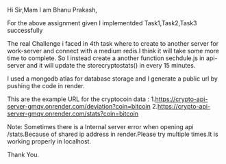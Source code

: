 Hi Sir,Mam
   I am Bhanu Prakash,

   For the above assignment
   given I implementded Task1,Task2,Task3 successfully

   The real Challenge i faced in 4th task where to create to another server for work-server and connect with a medium redis.I think it will take some more time to complete.
   So I instead create a another function sechdule.js in api-server and it will update the storecryptostats() in every 15 minutes.

   I used a mongodb atlas for database storage and I generate a public url by pushing the code in render.

  This are the example URL for the cryptocoin data :
  1.https://crypto-api-server-gmqv.onrender.com/deviation?coin=bitcoin
  2.https://crypto-api-server-gmqv.onrender.com/stats?coin=bitcoin

Note: Sometimes there is a Internal server error when opening api /stats.Because of shared ip address in render.Please try multiple times.It is working properly in localhost.

Thank You.
